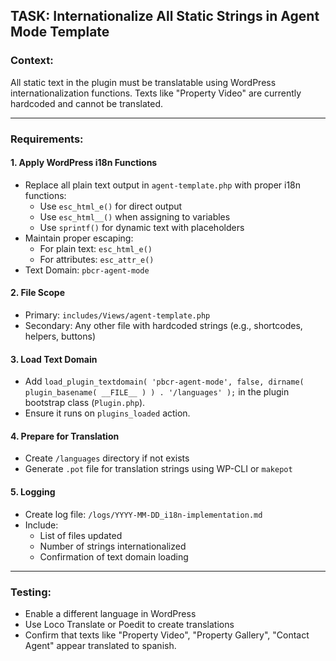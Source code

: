 ## TASK: Internationalize All Static Strings in Agent Mode Template

### Context:
All static text in the plugin must be translatable using WordPress internationalization functions. Texts like "Property Video" are currently hardcoded and cannot be translated.

---

### Requirements:

#### 1. Apply WordPress i18n Functions
- Replace all plain text output in `agent-template.php` with proper i18n functions:
  - Use `esc_html_e()` for direct output
  - Use `esc_html__()` when assigning to variables
  - Use `sprintf()` for dynamic text with placeholders
- Maintain proper escaping:
  - For plain text: `esc_html_e()`
  - For attributes: `esc_attr_e()`
- Text Domain: `pbcr-agent-mode`

#### 2. File Scope
- Primary: `includes/Views/agent-template.php`
- Secondary: Any other file with hardcoded strings (e.g., shortcodes, helpers, buttons)

#### 3. Load Text Domain
- Add `load_plugin_textdomain( 'pbcr-agent-mode', false, dirname( plugin_basename( __FILE__ ) ) . '/languages' );` in the plugin bootstrap class (`Plugin.php`).
- Ensure it runs on `plugins_loaded` action.

#### 4. Prepare for Translation
- Create `/languages` directory if not exists
- Generate `.pot` file for translation strings using WP-CLI or `makepot`

#### 5. Logging
- Create log file: `/logs/YYYY-MM-DD_i18n-implementation.md`
- Include:
  - List of files updated
  - Number of strings internationalized
  - Confirmation of text domain loading

---

### Testing:
- Enable a different language in WordPress
- Use Loco Translate or Poedit to create translations
- Confirm that texts like "Property Video", "Property Gallery", "Contact Agent" appear translated to spanish.

